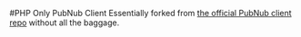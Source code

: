 #PHP Only PubNub Client
Essentially forked from [the official PubNub client repo][1] without all the 
baggage.

[1]: https://github.com/pubnub/pubnub-api
